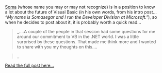 [Soma](http://blogs.msdn.com/somasegar) (whose name you may or may not recognize) is in a position to know a lot about the future of Visual Basic (in his own words, from his intro post&#8230; _&#8220;My name is Somasegar and I run the Developer Division at Microsoft.&#8221;_), so when he decides to post about it, it is probably worth a quick read&#8230;

> _&#8230;.A couple of the people in that session had some questions for me around our commitment to VB in the .NET world. I was a little surprised by these questions. That made me think more and I wanted to share with you my thoughts on this&#8230;.
  
>_ 

[Read the full post here&#8230;](http://blogs.msdn.com/somasegar/archive/2004/08/01/204540.aspx)